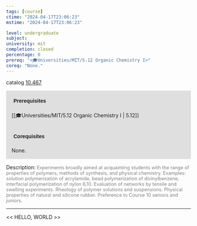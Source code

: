 ```yaml
---
tags: [course]
ctime: "2024-04-17T23:06:23"
mstime: "2024-04-17T23:06:23"

level: undergraduate
subject: 
university: mit
completion: closed
percentage: 0
prereq: "<🎓Universities/MIT/5.12 Organic Chemistry I>"
coreq: "None."
---
```


catalog [10.467](http://student.mit.edu/catalog/m10a.html#10.467)

<span style="display: block; padding: 15px; background-color: rgb(100, 100, 100, 0.2);"><font id="m_prereq379_0" style="display: block; font-family: Arial, sans-serif; font-weight: bold; padding: 5px">Prerequisites</font><br><span id="prereq379_0">[[🎓Universities/MIT/5.12 Organic Chemistry I | 5.12]]</span></span>
<span style="display: block; padding: 15px; background-color: rgb(100, 100, 100, 0.2);"><font id="m_coreq379_0" style="display: block; font-family: Arial, sans-serif; font-weight: bold; padding: 5px">Corequisites</font><br><span id="coreq379_0">None.</span></span>

<font style="">Description:</font>
<font style="color: grey; font-size: 0.8rem;">Experiments broadly aimed at acquainting students with the range of properties of polymers, methods of synthesis, and physical chemistry. Examples: solution polymerization of acrylamide, bead polymerization of divinylbenzene, interfacial polymerization of nylon 6,10. Evaluation of networks by tensile and swelling experiments. Rheology of polymer solutions and suspensions. Physical properties of natural and silicone rubber. Preference to Course 10 seniors and juniors.</font>



---

<< HELLO, WORLD >>
